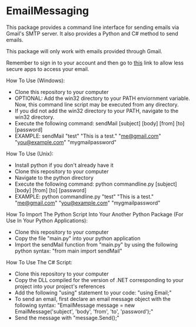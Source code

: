 # EmailMessaging
This package provides a command line interface for sending emails via Gmail's SMTP server. It also provides a Python and C# method to send emails.

This package will only work with emails provided through Gmail.

Remember to sign in to your account and then go to [this](https://myaccount.google.com/lesssecureapps?pli=1) link to allow less secure apps to access your email.

How To Use (Windows):
- Clone this repository to your computer
- OPTIONAL: Add the win32 directory to your PATH enviornment variable. Now, this command line script may be executed from any directory.
- If you did not add the win32 directory to your PATH, navigate to the win32 directory.
- Execute the following command: sendMail [subject] [body] [from] [to] [password]
- EXAMPLE: sendMail "test" "This is a test." "me@gmail.com" "you@example.com" "mygmailpassword"


How To Use (Unix):
- Install python if you don't already have it
- Clone this repository to your computer
- Navigate to the python directory
- Execute the following command: python commandline.py [subject] [body] [from] [to] [password]
- EXAMPLE: python commandline.py "test" "This is a test." "me@gmail.com" "you@example.com" "mygmailpassword"

How To Import The Python Script Into Your Another Python Package (For Use In Your Python Applications):
- Clone this repository to your computer
- Copy the file "main.py" into your python application
- Import the sendMail function from "main.py" by using the following python syntax: "from main import sendMail"

How To Use The C# Script:
- Clone this repository to your computer
- Copy the DLL compiled for the version of .NET corresponding to your project into your project's references
- Add the following "using" statement to your code: "using Email;"
- To send an email, first declare an email message object with the following syntax: "EmailMessage message = new EmailMessage('subject', 'body', 'from', 'to', 'password');"
- Send the message with "message.Send();"
